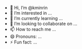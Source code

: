 - 👋 Hi, I’m @kminrin
- 👀 I’m interested in ...
- 🌱 I’m currently learning ...
- 💞️ I’m looking to collaborate on ...
- 📫 How to reach me ...
- 😄 Pronouns: ...
- ⚡ Fun fact: ...

<!---
kminrin/kminrin is a ✨ special ✨ repository because its `README.md` (this file) appears on your GitHub profile.
You can click the Preview link to take a look at your changes.
--->
